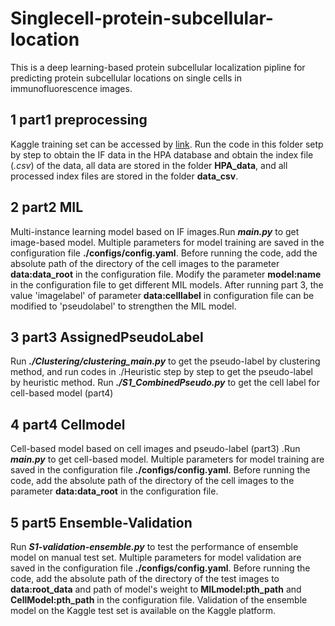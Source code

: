 # Singlecell-protein-subcellular-location
This is a deep learning-based protein subcellular localization pipline for predicting protein subcellular locations on single cells in immunofluorescence images.
## 1 part1 preprocessing
Kaggle training set can be accessed by [link](https://www.kaggle.com/competitions/hpa-single-cell-image-classification/data?select=train). Run the code in this folder setp by step to obtain the IF data in the HPA database and obtain the index file (*.csv*) of the data, all data are stored in the folder **HPA_data**, and all processed index files are stored in the folder **data_csv**.
## 2 part2 MIL
Multi-instance learning model based on IF images.Run ***main.py*** to get image-based model. Multiple parameters for model training are saved in the configuration file **./configs/config.yaml**. Before running the code, add the absolute path of the directory of the cell images to the parameter **data:data_root** in the configuration file. Modify the parameter **model:name** in the configuration file to get different MIL models. After running part 3, the value 'imagelabel' of  parameter **data:celllabel** in configuration file can be modified to 'pseudolabel' to strengthen the MIL model.
## 3 part3 AssignedPseudoLabel
Run ***./Clustering/clustering_main.py*** to get the pseudo-label by clustering method, and run codes in ./Heuristic step by step to get the pseudo-label by heuristic method. Run ***./S1_CombinedPseudo.py*** to get the cell label for cell-based model (part4)
## 4 part4 Cellmodel
Cell-based model based on cell images and pseudo-label (part3) .Run ***main.py*** to get cell-based model. Multiple parameters for model training are saved in the configuration file **./configs/config.yaml**. Before running the code, add the absolute path of the directory of the cell images to the parameter **data:data_root** in the configuration file.
## 5 part5 Ensemble-Validation
Run ***S1-validation-ensemble.py*** to test the performance of ensemble model on manual test set. Multiple parameters for model validation are saved in the configuration file **./configs/config.yaml**. Before running the code, add the absolute path of the directory of the test images to  **data:root_data**  and path of model's weight to **MILmodel:pth_path** and **CellModel:pth_path** in the configuration file.
Validation of the ensemble model on the Kaggle test set is available on the Kaggle platform.
